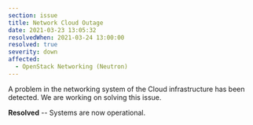 ```yaml
---
section: issue
title: Network Cloud Outage
date: 2021-03-23 13:05:32
resolvedWhen: 2021-03-24 13:00:00
resolved: true
severity: down
affected:
  - OpenStack Networking (Neutron)
---
```

A problem in the networking system of the Cloud infrastructure has been detected. We are working on solving this issue.

**Resolved** -- Systems are now operational.
